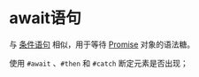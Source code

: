 # await语句

与 [条件语句](./temp_render_if.md) 相似，用于等待 [Promise](https://developer.mozilla.org/zh-CN/docs/Web/JavaScript/Reference/Global_Objects/Promise) 对象的语法糖。

使用 `#await` 、`#then` 和 `#catch` 断定元素是否出现；

<code-view src="/demo/chapter3/temp-test-await/package.json" style="height:500px;"></code-view>